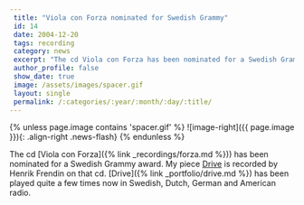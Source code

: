 ```yaml
---
 title: "Viola con Forza nominated for Swedish Grammy"
 id: 14
 date: 2004-12-20
 tags: recording
 category: news
 excerpt: "The cd Viola con Forza has been nominated for a Swedish Grammy award. My piece Drive is recorded by Henrik Frendin on that cd. Drive has been played quite a few times now in Swedish, Dutch, German and..."
 author_profile: false
 show_date: true
 image: /assets/images/spacer.gif
 layout: single
 permalink: /:categories/:year/:month/:day/:title/
---
```

{% unless page.image contains 'spacer.gif' %}
   ![image-right]({{ page.image }}){: .align-right .news-flash}
{% endunless %}

The cd [Viola con Forza]({% link _recordings/forza.md %})) has been nominated for a Swedish Grammy award. My piece <a href="index.jsp?id=comp">Drive</a> is recorded by Henrik Frendin on that cd. [Drive]({% link _portfolio/drive.md %}) has been played quite a few times now in Swedish, Dutch, German and American radio.


